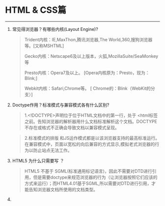 # HTML & CSS篇 #

----------
1.  常见得浏览器？有哪些内核(Layout Engine)?

	> Trident内核：IE,MaxThon,腾讯浏览器,The World,360,搜狗浏览器等。[又称MSHTML]
	> 
	> Gecko内核：Netscape6及以上版本，火狐,MozillaSuite/SeaMonkey等
	> 
	> Presto内核：Opera7及以上。     [Opera内核原为：Presto，现为：Blink;]
	> 
	> Webkit内核：Safari,Chrome等。   [ Chrome的：Blink（WebKit的分支）]
	
2. Doctype作用？标准模式与兼容模式各有什么区别?

	> 1.<!DOCTYPE>声明位于位于HTML文档中的第一行，处于 <html标签之前。告知浏览器的解析器用什么文档标准解析这个文档。DOCTYPE不存在或格式不正确会导致文档以兼容模式呈现。
	
	> 2.标准模式的排版 和JS运作模式都是以该浏览器支持的最高标准运行。在兼容模式中，页面以宽松的向后兼容的方式显示,模拟老式浏览器的行为以防止站点无法工作。

3. HTML5 为什么只需要写 <!DOCTYPE HTML>？

	> HTML5 不基于 SGML(标准通用标记语言)，因此不需要对DTD进行引用，但是需要doctype来规范浏览器的行为（让浏览器按照它们应该的方式来运行）；而HTML4.01基于SGML,所以需要对DTD进行引用，才能告知浏览器文档所使用的文档类型。

4. 
